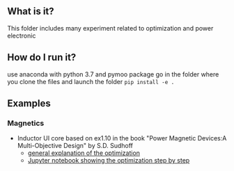 ## What is it?
This folder includes many experiment related to optimization and power electronic

## How do I run it?
use anaconda with python 3.7 and pymoo package
go in the folder where you clone the files and launch the folder 
```pip install -e .```

## Examples
### Magnetics
- Inductor UI core based on ex1.10 in the book "Power Magnetic Devices:A Multi-Objective Design" by S.D. Sudhoff
  - [general explanation of the optimization](./ex1_10/ex1_10.md)
  - [Jupyter notebook showing the optimization step by step](./ex1_10/ex1_10.ipynb)
